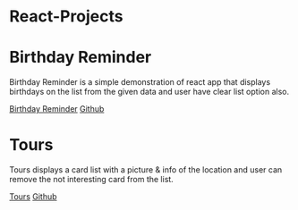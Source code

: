 # **React-Projects**

# Birthday Reminder

Birthday Reminder is a simple demonstration of react app that displays birthdays on the list from the given data and user have clear list option also.

[Birthday Reminder](https://react-project-birthday-reminder-app.netlify.app/)
[Github](https://github.com/dhanesh-vishwakarma-a6/React-Projects/tree/main/01-birthday-reminder)

# Tours

Tours displays a card list with a picture & info of the location and user can remove the not interesting card from the list.

[Tours](https://react-project-tours-app.netlify.app/)
[Github](https://github.com/dhanesh-vishwakarma-a6/React-Projects/tree/main/02-tours)
